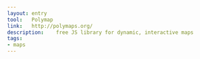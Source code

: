 ```yaml
---
layout: entry
tool:	Polymap
link:	http://polymaps.org/
description:	free JS library for dynamic, interactive maps
tags:
- maps	
---
```

